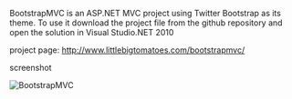 BootstrapMVC is an ASP.NET MVC project using Twitter Bootstrap as its theme. 
To use it download the project file from the github repository and open the solution in Visual Studio.NET 2010

project page: http://www.littlebigtomatoes.com/bootstrapmvc/

screenshot

![BootstrapMVC](http://www.littlebigtomatoes.com/wp-content/uploads/2011/09/BootstrapMVC-300x217.png)